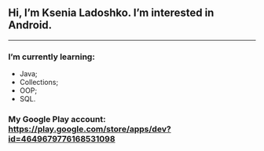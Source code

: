 ## Hi, I’m Ksenia Ladoshko. I’m interested in Android.
***
### I’m currently learning:

* Java;
* Collections;
* OOP;
* SQL.


### My Google Play account: https://play.google.com/store/apps/dev?id=4649679776168531098

